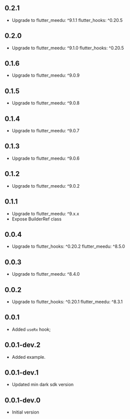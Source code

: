 ## 0.2.1
- Upgrade to 
  flutter_meedu: ^9.1.1
  flutter_hooks: ^0.20.5


## 0.2.0
- Upgrade to 
  flutter_meedu: ^9.1.0
  flutter_hooks: ^0.20.5


## 0.1.6
- Upgrade to 
  flutter_meedu: ^9.0.9


## 0.1.5
- Upgrade to 
  flutter_meedu: ^9.0.8


## 0.1.4
- Upgrade to 
  flutter_meedu: ^9.0.7

## 0.1.3
- Upgrade to 
  flutter_meedu: ^9.0.6

## 0.1.2
- Upgrade to 
  flutter_meedu: ^9.0.2

## 0.1.1
- Upgrade to 
  flutter_meedu: ^9.x.x
- Expose BuilderRef class

## 0.0.4
- Upgrade to 
  flutter_hooks: ^0.20.2
  flutter_meedu: ^8.5.0
## 0.0.3
- Upgrade to 
  flutter_meedu: ^8.4.0
## 0.0.2
- Upgrade to 
  flutter_hooks: ^0.20.1
  flutter_meedu: ^8.3.1

## 0.0.1
- Added `useRx` hook;
## 0.0.1-dev.2
- Added example.
## 0.0.1-dev.1
- Updated min dark sdk version

## 0.0.1-dev.0
- Initial version
